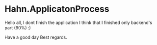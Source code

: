 # Hahn.ApplicatonProcess

Hello all, I dont finish the application
I think that I finished only backend's part (90%) :)

Have a good day
Best regards.